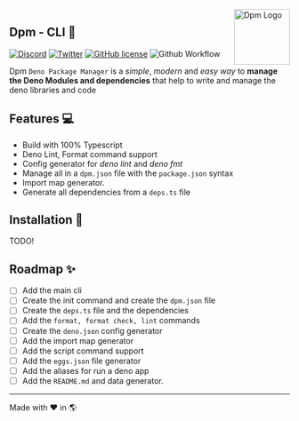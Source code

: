 <img src="https://avatars.githubusercontent.com/u/97813425" align="right" alt="Dpm Logo" width="100">

## Dpm - CLI :sauropod:

[![Discord](https://img.shields.io/discord/932381618851692565?label=Discord&logo=discord&logoColor=white)](https://discord.gg/Um27YPJKud)
[![Twitter](https://img.shields.io/twitter/follow/dpm_land?label=Dpm%20Land&style=social)](https://twitter.com/intent/follow?screen_name=dpm_land)
[![GitHub license](https://img.shields.io/github/license/dpmland/cli?label=License)](./LICENSE)
![Github Workflow](https://img.shields.io/github/workflow/status/dpmland/cli/CI)

Dpm `Deno Package Manager` is a _simple_, _modern_ and _easy way_ to **manage
the Deno Modules and dependencies** that help to write and manage the deno
libraries and code

## Features :computer:

- Build with 100% Typescript
- Deno Lint, Format command support
- Config generator for _deno lint_ and _deno fmt_
- Manage all in a `dpm.json` file with the `package.json` syntax
- Import map generator.
- Generate all dependencies from a `deps.ts` file

## Installation :rocket:

TODO!

## Roadmap :sparkles:

- [ ] Add the main cli
- [ ] Create the init command and create the `dpm.json` file
- [ ] Create the `deps.ts` file and the dependencies
- [ ] Add the `format, format check, lint` commands
- [ ] Create the `deno.json` config generator
- [ ] Add the import map generator
- [ ] Add the script command support
- [ ] Add the `eggs.json` file generator
- [ ] Add the aliases for run a deno app
- [ ] Add the `README.md` and data generator.

---

Made with :heart: in :earth_americas:

